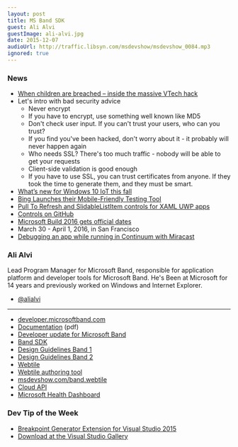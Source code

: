 ```yaml
---
layout: post
title: MS Band SDK
guest: Ali Alvi
guestImage: ali-alvi.jpg
date: 2015-12-07
audioUrl: http://traffic.libsyn.com/msdevshow/msdevshow_0084.mp3
ignored: true
---
```


### News

 - [When children are breached – inside the massive VTech hack](http://www.troyhunt.com/2015/11/when-children-are-breached-inside.html)
  - Let's intro with bad security advice
    - Never encrypt
    - If you have to encrypt, use something well known like MD5
    - Don't check user input. If you can't trust your users, who can you trust?
    - If you find you've been hacked, don't worry about it - it probably will never happen again
    - Who needs SSL? There's too much traffic - nobody will be able to get your requests
    - Client-side validation is good enough
    - If you have to use SSL, you can trust certificates from anyone. If they took the time to generate them, and they must be smart.
 - [What’s new for Windows 10 IoT this fall](https://blogs.windows.com/windowsexperience/2015/12/03/whats-new-for-windows-10-iot-this-fall/)
 - [Bing Launches their Mobile-Friendly Testing Tool](http://msdv.sh/1HIc9Tm)
 - [Pull To Refresh and SlidableListItem controls for XAML UWP apps](http://msdv.sh/1Qfwjpb)
  - [Controls on GitHub](https://github.com/nmetulev/comet/tree/master/src/Controls)
 - [Microsoft Build 2016 gets official dates](http://msdv.sh/1RtvREs)
  - March 30 - April 1, 2016, in San Francisco
 - [Debugging an app while running in Continuum with Miracast](https://twitter.com/carlschweitzer/status/672803256444301312)

### Ali Alvi

Lead Program Manager for Microsoft Band, responsible for application platform and developer tools for Microsoft Band. He's Been at Microsoft for 14 years and previously worked on Windows and Internet Explorer.

 - [@alialvi](https://twitter.com/alialvi)

-----------------------------------------

 - [developer.microsoftband.com](http://developer.microsoftband.com/)
  - [Documentation](http://developer.microsoftband.com/content/docs/microsoft%20band%20sdk.pdf) (pdf)
 - [Developer update for Microsoft Band](http://blogs.msdn.com/b/visualstudio/archive/2015/11/04/developer-update-for-microsoft-band.aspx)
 - [Band SDK](http://developer.microsoftband.com/bandSDK)
  - [Design Guidelines Band 1](https://developer.microsoftband.com/Content/docs/MicrosoftBandExperienceDesignGuidelines.pdf)
  - [Design Guidelines Band 2](https://developer.microsoftband.com/Content/docs/MicrosoftBandExperienceDesignGuidelines2.pdf)
 - [Webtile](https://developer.microsoftband.com/WebTile)
  - [Webtile authoring tool](https://developer.microsoftband.com/WebTile/ChooseLayout)
  - [msdevshow.com/band.webtile](http://msdevshow.com/band.webtile)
 - [Cloud API](http://developer.microsoftband.com/cloudAPI)
 - [Microsoft Health Dashboard](https://dashboard.microsofthealth.com/#/)
 
 ### Dev Tip of the Week

 - [Breakpoint Generator Extension for Visual Studio 2015](http://blogs.msdn.com/b/visualstudioalm/archive/2015/11/19/breakpoint-generator-extension.aspx)
  - [Download at the Visual Studio Gallery](https://visualstudiogallery.msdn.microsoft.com/b4aaf8aa-58ab-40a1-b45c-feb3efc94e1e)